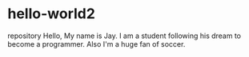 # hello-world2
repository 
Hello, 
My name is Jay. I am a student following his dream to become a programmer. Also I'm a huge fan of soccer.
